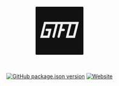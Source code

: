 <div align="center">

<a href="https://gtfo.now.sh"><img src="https://raw.githubusercontent.com/GTFOCrew/gtfo/master/src/img/gtfo.png" width="25%"></a>

<br />

[![GitHub package.json version](https://img.shields.io/github/package-json/v/GTFOCrew/gtfo)](https://github.com/GTFOCrew/gtfo) [![Website](https://img.shields.io/website?down_message=offline&label=server&up_message=online&url=https%3A%2F%2Fgtfo.now.sh)](https://gtfo.now.sh)

</div>

